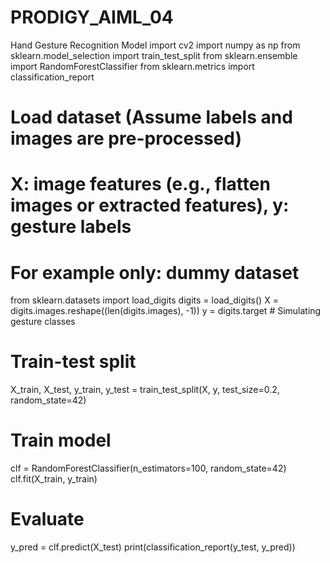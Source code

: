 # PRODIGY_AIML_04
Hand Gesture Recognition Model
import cv2
import numpy as np
from sklearn.model_selection import train_test_split
from sklearn.ensemble import RandomForestClassifier
from sklearn.metrics import classification_report

# Load dataset (Assume labels and images are pre-processed)
# X: image features (e.g., flatten images or extracted features), y: gesture labels

# For example only: dummy dataset
from sklearn.datasets import load_digits
digits = load_digits()
X = digits.images.reshape((len(digits.images), -1))
y = digits.target  # Simulating gesture classes

# Train-test split
X_train, X_test, y_train, y_test = train_test_split(X, y, test_size=0.2, random_state=42)

# Train model
clf = RandomForestClassifier(n_estimators=100, random_state=42)
clf.fit(X_train, y_train)

# Evaluate
y_pred = clf.predict(X_test)
print(classification_report(y_test, y_pred))
